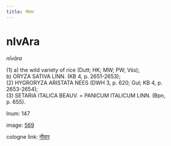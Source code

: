 ```yaml
---
title: नीवार
---
```


# nIvAra

<i>nīvāra</i>  <div n="P" />(1) a) the wild variety of rice (Dutt; HK; MW; PW; Vśs); <div n="lb" />b) <bot>ORYZA SATIVA LINN.</bot> (KB 4, p. 2651-2653); <div n="P" />(2) <bot>HYGRORYZA ARISTATA NEES</bot> (DWH 3, p. 620; Gul; KB 4, p. <div n="lb" />2653-2654); <div n="P" />(3) <bot>SETARIA ITALICA BEAUV.</bot> = <bot>PANICUM ITALICUM LINN.</bot> (Bpn, <div n="lb" />p. 655).

lnum: 147

image: [569](https://www.sanskrit-lexicon.uni-koeln.de/scans/csl-apidev/servepdf.php?dict=snp&page=569)

cologne link: [नीवार](https://sanskrit-lexicon.uni-koeln.de/scans/csl-apidev/getword.php?dict=snp&key=नीवार)

